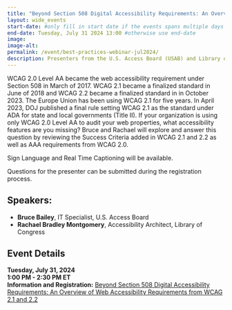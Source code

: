 ```yaml
---
title: "Beyond Section 508 Digital Accessibility Requirements: An Overview of Web Accessibility Requirements from WCAG 2.1 and 2.2 | Webinar"
layout: wide_events
start-date: #only fill in start date if the events spans multiple days
end-date: Tuesday, July 31 2024 13:00 #otherwise use end-date
image:
image-alt: 
permalink: /event/best-practices-webinar-jul2024/
description: Presenters from the U.S. Access Board (USAB) and Library of Congress (LOC) will explore and answer this question by reviewing the Success Criteria added in WCAG 2.1 and 2.2 as well as AAA requirements from WCAG 2.0.
---
```

WCAG 2.0 Level AA became the web accessibility requirement under Section 508 in March of 2017. WCAG 2.1 became a finalized standard in June of 2018 and WCAG 2.2 became a finalized standard in in October 2023. The Europe Union has been using WCAG 2.1 for five years. In April 2023, DOJ published a final rule setting WCAG 2.1 as the standard under ADA for state and local governments (Title II). If your organization is using only WCAG 2.0 Level AA to audit your web properties, what accessibility features are you missing? Bruce and Rachael will explore and answer this question by reviewing the Success Criteria added in WCAG 2.1 and 2.2 as well as AAA requirements from WCAG 2.0.

Sign Language and Real Time Captioning will be available.

Questions for the presenter can be submitted during the registration process.

## Speakers:
* **Bruce Bailey**, IT Specialist, U.S. Access Board
* **Rachael Bradley Montgomery**, Accessibility Architect, Library of Congress

## Event Details
**Tuesday, July 31, 2024**  
**1:00 PM - 2:30 PM ET**  
**Information and Registration:** <a href="https://www.accessibilityonline.org/ADA-Audio/session/?id=111123" target="_blank">Beyond Section 508 Digital Accessibility Requirements: An Overview of Web Accessibility Requirements from WCAG 2.1 and 2.2</a>